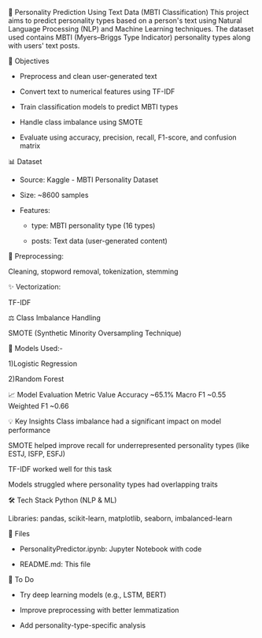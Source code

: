 🧠 Personality Prediction Using Text Data (MBTI Classification)
This project aims to predict personality types based on a person's text using Natural Language Processing (NLP) and Machine Learning techniques.
The dataset used contains MBTI (Myers–Briggs Type Indicator) personality types along with users' text posts.


📌 Objectives
  - Preprocess and clean user-generated text

  - Convert text to numerical features using TF-IDF

  - Train classification models to predict MBTI types

  - Handle class imbalance using SMOTE

  - Evaluate using accuracy, precision, recall, F1-score, and confusion matrix
    


📊 Dataset
  - Source: Kaggle - MBTI Personality Dataset

  - Size: ~8600 samples

  - Features:

    - type: MBTI personality type (16 types)

    - posts: Text data (user-generated content)

🧹 Preprocessing:

Cleaning, stopword removal, tokenization, stemming


✨ Vectorization:

TF-IDF


⚖️ Class Imbalance Handling

SMOTE (Synthetic Minority Oversampling Technique)


🧪 Models Used:-

  1)Logistic Regression

  2)Random Forest

  

📈 Model Evaluation
Metric	Value
Accuracy	~65.1%
Macro F1	~0.55
Weighted F1	~0.66


💡 Key Insights
Class imbalance had a significant impact on model performance

SMOTE helped improve recall for underrepresented personality types (like ESTJ, ISFP, ESFJ)

TF-IDF worked well for this task

Models struggled where personality types had overlapping traits


🛠 Tech Stack
  Python (NLP & ML)

  Libraries: pandas, scikit-learn, matplotlib, seaborn, imbalanced-learn


📁 Files
  - PersonalityPredictor.ipynb: Jupyter Notebook with code

  - README.md: This file

📌 To Do
  - Try deep learning models (e.g., LSTM, BERT)

  - Improve preprocessing with better lemmatization

  - Add personality-type-specific analysis

